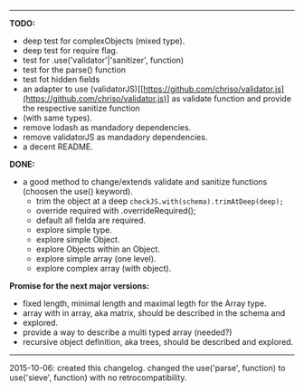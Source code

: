 --------------------------------------------------------------------------------

**TODO:**
- deep test for complexObjects (mixed type).
- deep test for require flag.
- test for .use('validator'|'sanitizer', function)
- test for the parse() function
- test fot hidden fields
- an adapter to use (validatorJS)[[https://github.com/chriso/validator.js](https://github.com/chriso/validator.js)] as validate function and provide the respective sanitize function
- (with same types).
- remove lodash as mandadory dependencies.
- remove validatorJS as mandadory dependencies.
- a decent README.

**DONE:**
- a good method to change/extends validate and sanitize functions (choosen the use() keyword).
  - trim the object at a deep `checkJS.with(schema).trimAtDeep(deep);`
  - override required with .overrideRequired();
  - default all fielda are required.
  - explore simple type.
  - explore simple Object.
  - explore Objects within an Object.
  - explore simple array (one level).
  - explore complex array (with object).

**Promise for the next major versions:**
- fixed length, minimal length and maximal legth for the Array type.
- array with in array, aka matrix, should be described in the schema and
- explored.
- provide a way to describe a multi typed array (needed?)
- recursive object definition, aka trees, should be described and explored.

--------------------------------------------------------------------------------

2015-10-06:
created this changelog.
changed the use('parse', function) to use('sieve', function) with no retrocompatibility.
